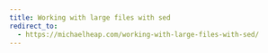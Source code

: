 ```yaml
---
title: Working with large files with sed
redirect_to:
  - https://michaelheap.com/working-with-large-files-with-sed/
---
```

